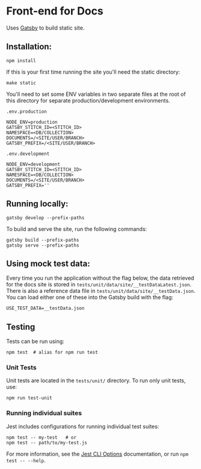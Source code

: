 # Front-end for Docs

Uses [Gatsby](https://www.gatsbyjs.org/) to build static site.

## Installation:

```shell
npm install
```

If this is your first time running the site you'll need the static directory:

```shell
make static
```

You'll need to set some ENV variables in two separate files at the root of this directory for separate production/development environments.

`.env.production`
```
NODE_ENV=production
GATSBY_STITCH_ID=<STITCH_ID>
NAMESPACE=<DB/COLLECTION>
DOCUMENTS=/<SITE/USER/BRANCH>
GATSBY_PREFIX=/<SITE/USER/BRANCH>
```

`.env.development`
```
NODE_ENV=development
GATSBY_STITCH_ID=<STITCH_ID>
NAMESPACE=<DB/COLLECTION>
DOCUMENTS=/<SITE/USER/BRANCH>
GATSBY_PREFIX=''
```

## Running locally:

```shell
gatsby develop --prefix-paths
```

To build and serve the site, run the following commands:

```shell
gatsby build --prefix-paths
gatsby serve --prefix-paths
```

## Using mock test data:

Every time you run the application without the flag below, the data retrieved for the docs site is stored in `tests/unit/data/site/__testDataLatest.json`. There is also a reference data file in `tests/unit/data/site/__testData.json`. You can load either one of these into the Gatsby build with the flag:

```shell
USE_TEST_DATA=__testData.json
```

## Testing
Tests can be run using:

```shell
npm test  # alias for npm run test
```

### Unit Tests
Unit tests are located in the `tests/unit/` directory. To run only unit tests, use:

```shell
npm run test-unit
```

### Running individual suites
Jest includes configurations for running individual test suites:

```shell
npm test -- my-test   # or
npm test -- path/to/my-test.js
```

For more information, see the [Jest CLI Options](https://jestjs.io/docs/en/cli) documentation, or run `npm test -- --help`.
